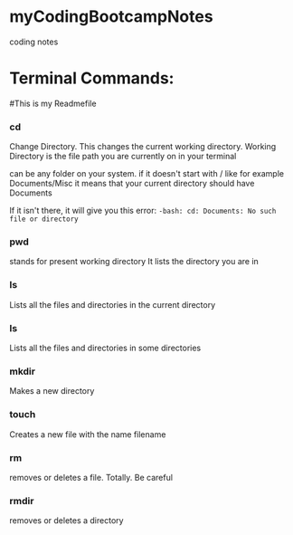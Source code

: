 # myCodingBootcampNotes
coding notes

# Terminal Commands:

#This is my Readmefile


### cd <some directory>
Change Directory. This changes the current working directory.
Working Directory is the file path you are currently on in your terminal

<some directory> can be any folder on your system. if it doesn't start with / like for example Documents/Misc it means that your current directory should have Documents

If it isn't there, it will give you this error:
`-bash: cd: Documents: No such file or directory
`

### pwd
stands for present working directory
It lists the directory you are in

### ls
Lists all the files and directories in the current directory

### ls <some directory>
Lists all the files and directories in some directories

### mkdir
Makes a new directory

### touch <some filename>
Creates a new file with the name filename

### rm <filename>
removes or deletes a file. Totally. Be careful

### rmdir <directory>
removes or deletes a directory
